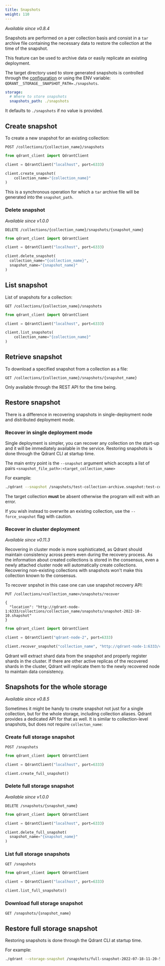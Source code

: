 ```yaml
---
title: Snapshots
weight: 110
---
```


*Available since v0.8.4*

Snapshots are performed on a per collection basis and consist in a `tar` archive file containing the necessary data to restore the collection at the time of the snapshot.

This feature can be used to archive data or easily replicate an existing deployment.

The target directory used to store generated snapshots is controlled through the [configuration](../configuration) or using the ENV variable: `QDRANT__STORAGE__SNAPSHOT_PATH=./snapshots`.

```yaml
storage:
  # Where to store snapshots
  snapshots_path: ./snapshots
```

It defaults to `./snapshots` if no value is provided.

## Create snapshot

To create a new snapshot for an existing collection:

```http
POST /collections/{collection_name}/snapshots
```

```python
from qdrant_client import QdrantClient

client = QdrantClient("localhost", port=6333)

client.create_snapshot(
    collection_name="{collection_name}"
)
```

This is a synchronous operation for which a `tar` archive file will be generated into the `snapshot_path`.

### Delete snapshot

*Available since v1.0.0*

```http
DELETE /collections/{collection_name}/snapshots/{snapshot_name}
```

```python
from qdrant_client import QdrantClient

client = QdrantClient("localhost", port=6333)

client.delete_snapshot(
  collection_name="{collection_name}",
  snapshot_name="{snapshot_name}"
)
```

## List snapshot

List of snapshots for a collection:

```http
GET /collections/{collection_name}/snapshots
```

```python
from qdrant_client import QdrantClient

client = QdrantClient("localhost", port=6333)

client.list_snapshots(
    collection_name="{collection_name}"
)
```

## Retrieve snapshot

To download a specified snapshot from a collection as a file:

```http
GET /collections/{collection_name}/snapshots/{snapshot_name}
```

Only available through the REST API for the time being.

## Restore snapshot

There is a difference in recovering snapshots in single-deployment node and distributed deployment mode.

### Recover in single deployment mode

Single deployment is simpler, you can recover any collection on the start-up and it will be immediately available in the service.
Restoring snapshots is done through the Qdrant CLI at startup time.

The main entry point is the `--snapshot` argument which accepts a list of pairs `<snapshot_file_path>:<target_collection_name>`

For example:

```bash
./qdrant --snapshot /snapshots/test-collection-archive.snapshot:test-collection --snapshot /snapshots/test-collection-archive.snapshot:test-copy-collection 
```

The target collection **must** be absent otherwise the program will exit with an error.

If you wish instead to overwrite an existing collection, use the `--force_snapshot` flag with caution.

### Recover in cluster deployment

*Available since v0.11.3*

Recovering in cluster mode is more sophisticated, as Qdrant should maintain consistency across peers even during the recovery process.
As the information about created collections is stored in the consensus, even a newly attached cluster node will automatically create collections.
Recovering non-existing collections with snapshots won't make this collection known to the consensus.

To recover snpshot in this case one can use snapshot recovery API:

```http
PUT /collections/<collection_name>/snapshots/recover

{
  "location": "http://qdrant-node-1:6333/collections/collection_name/snapshots/snapshot-2022-10-10.shapshot"
}
```

```python
from qdrant_client import QdrantClient

client = QdrantClient("qdrant-node-2", port=6333)

client.recover_snapshot("collection_name", "http://qdrant-node-1:6333/collections/collection_name/snapshots/snapshot-2022-10-10.shapshot")
```

Qdrant will extract shard data from the snapshot and properly register shards in the cluster.
If there are other active replicas of the recovered shards in the cluster, Qdrant will replicate them to the newly recovered node to maintain data consistency.

## Snapshots for the whole storage

*Available since v0.8.5*

Sometimes it might be handy to create snapshot not just for a single collection, but for the whole storage, including collection aliases.
Qdrant provides a dedicated API for that as well. It is similar to collection-level snapshots, but does not require `collecton_name`:

### Create full storage snapshot

```http
POST /snapshots
```

```python
from qdrant_client import QdrantClient

client = QdrantClient("localhost", port=6333)

client.create_full_snapshot()
```

### Delete full storage snapshot

*Available since v1.0.0*

```http
DELETE /snapshots/{snapshot_name}
```

```python
from qdrant_client import QdrantClient

client = QdrantClient("localhost", port=6333)

client.delete_full_snapshot(
  snapshot_name="{snapshot_name}"
)
```

### List full storage snapshots

```http
GET /snapshots
```

```python
from qdrant_client import QdrantClient

client = QdrantClient("localhost", port=6333)

client.list_full_snapshots()
```

### Download full storage snapshot

```http
GET /snapshots/{snapshot_name}
```

## Restore full storage snapshot

Restoring snapshots is done through the Qdrant CLI at startup time.

For example:

```bash
./qdrant --storage-snapshot /snapshots/full-snapshot-2022-07-18-11-20-51.snapshot 
```
